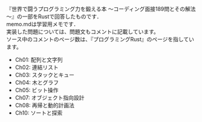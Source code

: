 『世界で闘うプログラミング力を鍛える本 ～コーディング面接189問とその解法～』の一部をRustで回答したものです．<br>
memo.mdは学習用メモです．<br>
実装した問題については、問題文もコメントに記載しています。<br>
ソース中のコメントのページ数は、『プログラミングRust』のページを指しています。

- Ch01: 配列と文字列
- Ch02: 連結リスト
- Ch03: スタックとキュー
- Ch04: 木とグラフ
- Ch05: ビット操作
- Ch07: オブジェクト指向設計
- Ch08: 再帰と動的計画法
- Ch10: ソートと探索
